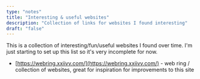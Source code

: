 ```yaml
---
type: "notes"
title: "Interesting & useful websites"
description: "Collection of links for websites I found interesting"
draft: "false"
---
```


This is a collection of interesting/fun/useful websites I found over time. I'm just starting to set up this list so it's very incomplete for now.

- [https://webring.xxiivv.com/](https://webring.xxiivv.com/) - web ring / collection of websites, great for inspiration for improvements to this site
